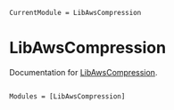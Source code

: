 ```@meta
CurrentModule = LibAwsCompression
```

# LibAwsCompression

Documentation for [LibAwsCompression](https://github.com/JuliaServices/LibAwsCompression.jl).

```@index
```

```@autodocs
Modules = [LibAwsCompression]
```
